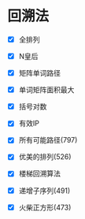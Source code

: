 # 回溯法

- [x] 全排列
- [x] N皇后
- [x] 矩阵单词路径
- [x] 单词矩阵面积最大
- [x] 括号对数
- [x] 有效IP
- [x] 所有可能路径(797)
- [x] 优美的排列(526) 
- [x] 楼梯回溯算法
- [x] 递增子序列(491)
- [x] 火柴正方形(473)


